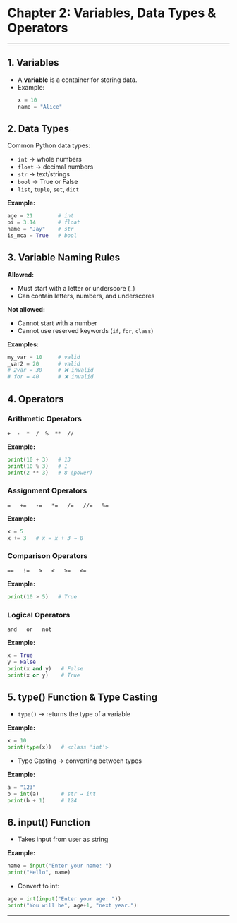 # Chapter 2: Variables, Data Types & Operators

---

## 1. Variables
- A **variable** is a container for storing data.
- Example:
  ```python
  x = 10
  name = "Alice"
  ```

## 2. Data Types
Common Python data types:

- `int` → whole numbers
- `float` → decimal numbers
- `str` → text/strings
- `bool` → True or False
- `list`, `tuple`, `set`, `dict`

**Example:**
```python
age = 21        # int
pi = 3.14       # float
name = "Jay"    # str
is_mca = True   # bool
```

## 3. Variable Naming Rules
**Allowed:**
- Must start with a letter or underscore (_)
- Can contain letters, numbers, and underscores

**Not allowed:**
- Cannot start with a number
- Cannot use reserved keywords (`if`, `for`, `class`)

**Examples:**
```python
my_var = 10     # valid
_var2 = 20      # valid
# 2var = 30     # ❌ invalid
# for = 40      # ❌ invalid
```

## 4. Operators
### Arithmetic Operators
`+  -  *  /  %  **  //`

**Example:**
```python
print(10 + 3)   # 13
print(10 % 3)   # 1
print(2 ** 3)   # 8 (power)
```

### Assignment Operators
`=   +=   -=   *=   /=   //=   %=`

**Example:**
```python
x = 5
x += 3   # x = x + 3 → 8
```

### Comparison Operators
`==   !=   >   <   >=   <=`

**Example:**
```python
print(10 > 5)   # True
```

### Logical Operators
`and   or   not`

**Example:**
```python
x = True
y = False
print(x and y)   # False
print(x or y)    # True
```

## 5. type() Function & Type Casting
- `type()` → returns the type of a variable

**Example:**
```python
x = 10
print(type(x))   # <class 'int'>
```

- Type Casting → converting between types

**Example:**
```python
a = "123"
b = int(a)       # str → int
print(b + 1)     # 124
```

## 6. input() Function
- Takes input from user as string

**Example:**
```python
name = input("Enter your name: ")
print("Hello", name)
```

- Convert to int:
```python
age = int(input("Enter your age: "))
print("You will be", age+1, "next year.")
```

---
